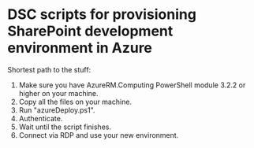 # DSC scripts for provisioning SharePoint development environment in Azure

Shortest path to the stuff:

1. Make sure you have AzureRM.Computing PowerShell module 3.2.2 or higher on your machine.
2. Copy all the files on your machine.
3. Run "azureDeploy.ps1".
4. Authenticate.
5. Wait until the script finishes.
6. Connect via RDP and use your new environment.
